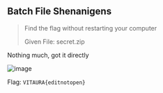 ## Batch File Shenanigens

> Find the flag without restarting your computer
>
> Given File: secret.zip

Nothing much, got it directly

![image](https://github.com/user-attachments/assets/8ce08104-9b84-4dfe-a439-8fb308927197)

Flag: `VITAURA{editnotopen}`
